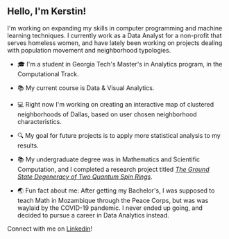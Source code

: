 ## Hello, I'm Kerstin!

I'm working on expanding my skills in computer programming and machine learning techniques. I currently work as a Data Analyst for a non-profit that serves homeless women, and have lately been working on projects dealing with population movement and neighborhood typologies.

* 🎓 I'm a student in Georgia Tech's Master's in Analytics program, in the Computational Track.

* 📚 My current course is Data & Visual Analytics.

* 💻 Right now I'm working on creating an interactive map of clustered neighborhoods of Dallas, based on user chosen neighborhood characteristics.

* 🔍 My goal for future projects is to apply more statistical analysis to my results.

* 📚 My undergraduate degree was in Mathematics and Scientific Computation, and I completed a research project titled [*The Ground State Degeneracy of Two Quantum Spin Rings*](https://mcnair.ucdavis.edu/sites/g/files/dgvnsk476/files/inline-files/The%20Ground%20State%20Degeneracy%20of%20Two%20Quantum%20Spin%20Chains.pdf).

* 🌏 Fun fact about me: After getting my Bachelor's, I was supposed to teach Math in Mozambique through the Peace Corps, but was was waylaid by the COVID-19 pandemic. I never ended up going, and decided to pursue a career in Data Analytics instead.

Connect with me on [Linkedin](https://www.linkedin.com/in/kerstin-fontus)!

<!--
**klfontus/klfontus** is a ✨ _special_ ✨ repository because its `README.md` (this file) appears on your GitHub profile.

Here are some ideas to get you started:

- 🔭 I’m currently working on ...
- 🌱 I’m currently learning ...
- 👯 I’m looking to collaborate on ...
- 🤔 I’m looking for help with ...
- 💬 Ask me about ...
- 📫 How to reach me: ...
- 😄 Pronouns: ...
- ⚡ Fun fact: ...
-->
